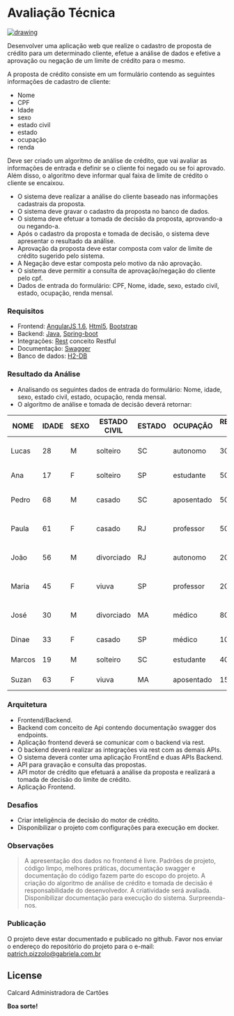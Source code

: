 # Avaliação Técnica

[![drawing](https://i1.wp.com/novidadesdetudo.com.br/wp-content/uploads/2015/09/SOLICITAR-CART%C3%83O-CALCARD.png?fit=347%2C222)](http://www.calcard.com.br/)

Desenvolver uma aplicação web que realize o cadastro de proposta de crédito para um determinado cliente, efetue a análise de dados e efetive a aprovação ou negação de um limite de crédito para o mesmo.

A proposta de crédito consiste em um formulário contendo as seguintes informações de cadastro de cliente:
- Nome
- CPF
- Idade
- sexo
- estado civil
- estado
- ocupação
- renda

Deve ser criado um algoritmo de análise de crédito, que vai avaliar as informações de entrada e definir se o cliente foi negado ou se foi aprovado. Além disso, o algoritmo deve informar qual faixa de limite de crédito o cliente se encaixou.

  - O sistema deve realizar a análise do cliente baseado nas informações cadastrais da proposta.
  - O sistema deve gravar o cadastro da proposta no banco de dados.
  - O sistema deve efetuar a tomada de decisão da proposta, aprovando-a ou negando-a.   
  - Após o cadastro da proposta e tomada de decisão, o sistema deve apresentar o resultado da análise. 
  - Aprovação da proposta deve estar composta com valor de limite de crédito sugerido pelo sistema.
  - A Negação deve estar composta pelo motivo da não aprovação.
  - O sistema deve permitir a consulta de aprovação/negação do cliente pelo cpf.
  - Dados de entrada do formulário: CPF, Nome, idade, sexo, estado civil, estado, ocupação, renda mensal.

### Requisitos

  - Frontend: [AngularJS 1.6], [Html5], [Bootstrap]
  - Backend: [Java], [Spring-boot]
  - Integrações: [Rest] conceito Restful
  - Documentação: [Swagger]
  - Banco de dados: [H2-DB] 


### Resultado da Análise  

- Analisando os seguintes dados de entrada do formulário: Nome, idade, sexo, estado civil, estado, ocupação, renda mensal.
- O algoritmo de análise e tomada de decisão deverá retornar:

| NOME   | IDADE  | SEXO   | ESTADO CIVIL | ESTADO | OCUPAÇÃO  | RENDA R$| RESULTADO ANÁLISE | LIMITE | 
| ------ | ------ | ------ | ------       | ------ | ------    | ------  | ------            | ------ |        
| Lucas	 | 28     | M      | solteiro     |	SC     | autonomo  | 3000    | Aprovado          | entre 1000 - 1500 |
| Ana	 | 17     | F	   | solteiro     |	SP     | estudante | 500     | Aprovado          | entre 100 - 200   |
| Pedro	 | 68     | M      | casado	      | SC	   | aposentado| 5000    | Aprovado          | entre 1000 - 1200 |
| Paula	 | 61     | F      | casado	      | RJ	   | professor | 5000    | Aprovado          | entre 1000 - 1500 |
| João	 | 56     | M      | divorciado   |	RJ	   | autonomo  | 2000    | Negado            | reprovado política de crédito |	
| Maria	 | 45     | F      | viuva	      | SP	   | professor | 2000    | Negado            | reprovado política de crédito |
| José	 | 30     | M      | divorciado   |	MA	   | médico	   | 8000    | Aprovado          | entre 4000 - 5500 |
| Dinae  | 33     | F      | casado	      | SP	   | médico	   | 10000   | Aprovado          | superior 6000     |
| Marcos | 19     | M      | solteiro     |	SC	   | estudante | 400     | Negado            | renda baixa       |	
| Suzan  | 63     | F      | viuva	      | MA	   | aposentado| 1500    | Negado            | renda baixa       |


### Arquitetura

  - Frontend/Backend.
  - Backend com conceito de Api contendo documentação swagger dos endpoints.
  - Aplicação frontend deverá se comunicar com o backend via rest.
  - O backend deverá realizar as integrações via rest com as demais APIs.
  - O sistema deverá conter uma aplicação FrontEnd e duas APIs Backend.
  - API para gravação e consulta das propostas.
  - API motor de crédito que efetuará a análise da proposta e realizará a tomada de decisão do limite de crédito.
  - Aplicação Frontend.

### Desafios

  - Criar inteligência de decisão do motor de crédito.
  - Disponibilizar o projeto com configurações para execução em docker. 

### Observações 

> A apresentação dos dados no frontend é livre.
> Padrões de projeto, código limpo, melhores práticas, documentação swagger e documentação do código fazem parte do escopo do projeto.
> A criação do algoritmo de análise de crédito e tomada de decisão é responsabilidade do desenvolvedor. A criatividade será avaliada.  
> Disponibilizar documentação para execução do sistema.
> Surpreenda-nos. 
  
### Publicação

O projeto deve estar documentado e publicado no github.
Favor nos enviar o endereço do repositório do projeto para o e-mail: patrich.pizzolo@gabriela.com.br


License
----

Calcard Administradora de Cartões


**Boa sorte!**

   [AngularJS 1.6]: <http://angularjs.org>	
   [Html5]: <https://www.w3.org/TR/html5/>
   [Bootstrap]: <http://getbootstrap.com/>
   [Java]: <http://www.oracle.com/technetwork/pt/java/javase/downloads/jdk8-downloads-2133151.html>
   [Spring-boot]: <https://projects.spring.io/spring-boot/>
   [Rest]: <https://www.w3.org/2001/sw/wiki/REST>
   [Swagger]: <https://swagger.io/>
   [H2-DB]: <http://www.h2database.com/html/main.html>   
   